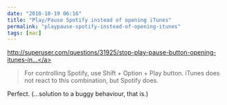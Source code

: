 ```yaml
---
date: "2010-10-19 06:16"
title: "Play/Pause Spotify instead of opening iTunes"
permalink: "playpause-spotify-instead-of-opening-itunes"
tags: [mac]
---
```


<a href="http://superuser.com/questions/31925/stop-play-pause-button-opening-itunes-in-snow-leopard">http://superuser.com/questions/31925/stop-play-pause-button-opening-itunes-in...</a>
<blockquote class="posterous_short_quote">For controlling Spotify, use Shift + Option + Play button. iTunes does not react to this combination, but Spotify does.</blockquote>
Perfect. (…solution to a buggy behaviour, that is.)
